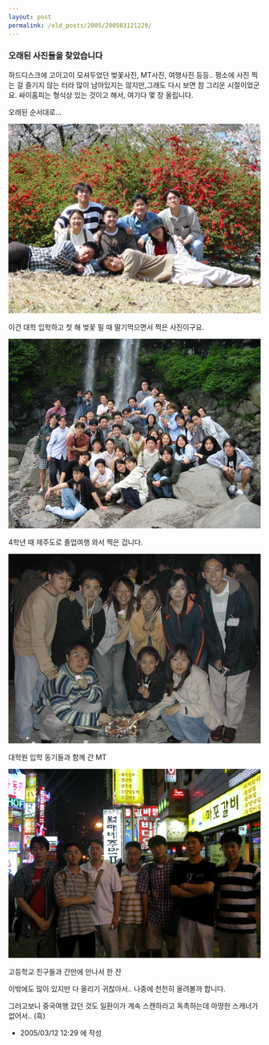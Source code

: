 ```yaml
---
layout: post
permalink: /old_posts/2005/200503121229/
---
```


### 오래된 사진들을 찾았습니다

하드디스크에 고이고이 모셔두었던 벚꽃사진, MT사진, 여행사진 등등..
평소에 사진 찍는 걸 즐기지 않는 터라 많이 남아있지는 않지만,그래도 다시 보면 참 그리운 시절이었군요.
싸이홈피는 형식상 있는 것이고 해서, 여기다 몇 장 올립니다.

오래된 순서대로...

![c0003499_12152071.jpg](200503121229/c0003499_12152071.jpg)

이건 대학 입학하고 첫 해 벚꽃 필 때 딸기먹으면서 찍은 사진이구요.

![c0003499_23531060.jpg](200503121229/c0003499_23531060.jpg)

4학년 때 제주도로 졸업여행 와서 찍은 겁니다.

![c0003499_12214365.jpg](200503121229/c0003499_12214365.jpg)

대학원 입학 동기들과 함께 간 MT

![c0003499_12251736.jpg](200503121229/c0003499_12251736.jpg)

고등학교 친구들과 간만에 만나서 한 잔


이밖에도 많이 있지만 다 올리기 귀찮아서.. 나중에 천천히 올려볼까 합니다.

그러고보니 중국여행 갔던 것도 일환이가 계속 스캔하라고 독촉하는데 마땅한 스캐너가 없어서.. (흑)







- 2005/03/12 12:29 에 작성